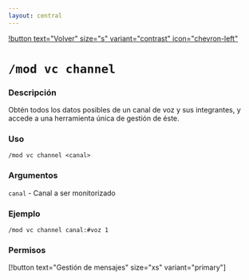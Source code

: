 ```yaml
---
layout: central
---
```


[!button text="Volver" size="s" variant="contrast" icon="chevron-left"](../moderation.md)
# `/mod vc channel`
### Descripción
Obtén todos los datos posibles de un canal de voz y sus integrantes, y accede a una herramienta única de gestión de éste.

### Uso
```
/mod vc channel <canal>
```

### Argumentos
`canal` - Canal a ser monitorizado

### Ejemplo
```
/mod vc channel canal:#voz 1
```

### Permisos
[!button text="Gestión de mensajes" size="xs" variant="primary"]